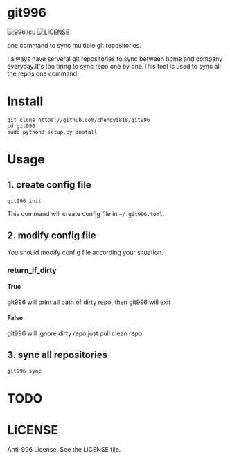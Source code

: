 # git996
[![996.icu](https://img.shields.io/badge/link-996.icu-red.svg)](https://996.icu)
[![LICENSE](https://img.shields.io/badge/license-Anti%20996-blue.svg)](https://github.com/996icu/996.ICU/blob/master/LICENSE)


one command to sync multiple git repositories.

I always have serveral git repositories to sync between home and company everyday.It's too tiring to sync repo one by one.This tool is used to sync all the repos one command.

# Install
```
git clone https://github.com/chengyi818/git996
cd git996
sudo python3 setup.py install
```

# Usage

## 1. create config file
```
git996 init
```
This command will create config file in `~/.git996.toml`.

## 2. modify config file
You should modify config file according your situation.

### return_if_dirty

#### True
git996 will print all path of dirty repo, then git996 will exit

#### False
git996 will ignore dirty repo,just pull clean repo.


## 3. sync all repositories
```
git996 sync
```

# TODO

# LiCENSE
Anti-996 License, See the LICENSE file.

